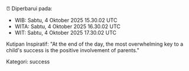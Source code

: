 ⏰ Diperbarui pada:
- WIB: Sabtu, 4 Oktober 2025 15.30.02 UTC
- WITA: Sabtu, 4 Oktober 2025 16.30.02 UTC
- WIT: Sabtu, 4 Oktober 2025 17.30.02 UTC

Kutipan Inspiratif:
"At the end of the day, the most overwhelming key to a child's success is the positive involvement of parents."


Kategori: success

